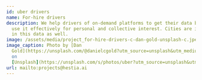 ```yaml
---
id: uber drivers
name: For-hire drivers
description: We help drivers of on-demand platforms to get their data back and
  use it effectively for personal and collective interest. Cities are interested
  in this data as well.
image: /assets/media/project_for-hire-drivers-c-dan-gold-unsplash-c.jpeg
image_caption: Photo by [Dan
  Gold](https://unsplash.com/@danielcgold?utm_source=unsplash&utm_medium=referral&utm_content=creditCopyText)
  on
  [Unsplash](https://unsplash.com/s/photos/uber?utm_source=unsplash&utm_medium=referral&utm_content=creditCopyText)
url: mailto:projects@hestia.ai
---
```

